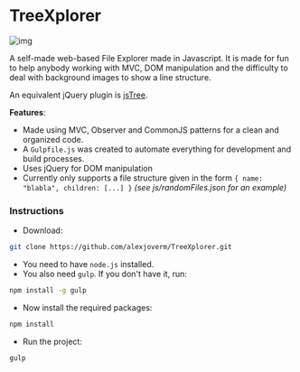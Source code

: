 # TreeXplorer

![img](https://github.com/alexjoverm/TreeXplorer/blob/master/screenshot.png)

A self-made web-based File Explorer made in Javascript. It is made for fun to help anybody working with MVC, DOM manipulation and
the difficulty to deal with background images to show a line structure.

An equivalent jQuery plugin is [jsTree](https://www.jstree.com/).

**Features**:

* Made using MVC, Observer and CommonJS patterns for a clean and organized code.
* A `Gulpfile.js` was created to automate everything for development and build processes.
* Uses jQuery for DOM manipulation
* Currently only supports a file structure given in the form `{ name: "blabla", children: [...] }` *(see js/randomFiles.json for an example)*


### Instructions

* Download:

```bash
git clone https://github.com/alexjoverm/TreeXplorer.git
```

* You need to have `node.js` installed.
* You also need `gulp`. If you don't have it, run:

```bash
npm install -g gulp
```

* Now install the required packages:

```bash
npm install
```

* Run the project:

```bash
gulp
```